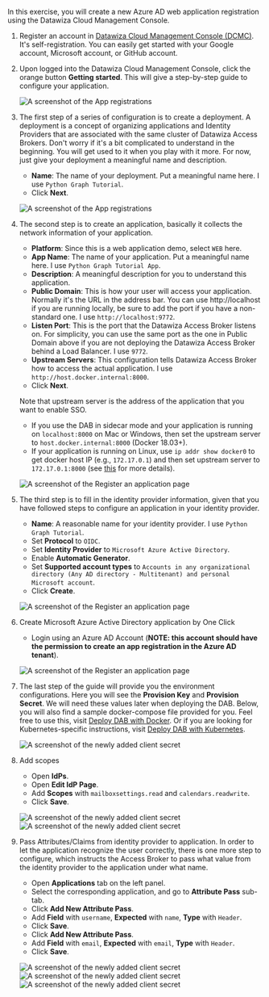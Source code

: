 <!-- markdownlint-disable MD002 MD041 -->

In this exercise, you will create a new Azure AD web application registration using the Datawiza Cloud Management Console.

1. Register an account in [Datawiza Cloud Management Console (DCMC)](http://console.datawiza.com/). It's self-registration. You can easily get started with your Google account, Microsoft account, or GitHub account.

1. Upon logged into the Datawiza Cloud Management Console, click the orange button **Getting started**. This will give a step-by-step guide to configure your application.

    ![A screenshot of the App registrations ](/tutorial/images/step1.png)

1. The first step of a series of configuration is to create a deployment. A deployment is a concept of organizing applications and Identity Providers that are associated with the same cluster of Datawiza Access Brokers. Don't worry if it's a bit complicated to understand in the beginning. You will get used to it when you play with it more. For now, just give your deployment a meaningful name and description.

    - **Name**: The name of your deployment. Put a meaningful name here. I use `Python Graph Tutorial`.
    - Click **Next**.

    ![A screenshot of the App registrations ](/tutorial/images/step2.png)

1. The second step is to create an application, basically it collects the network information of your application.

    - **Platform**: Since this is a web application demo, select `WEB` here.
    - **App Name**: The name of your application. Put a meaningful name here. I use `Python Graph Tutorial App`.
    - **Description**: A meaningful description for you to understand this application.
    - **Public Domain**: This is how your user will access your application. Normally it's the URL in the address bar. You can use http://localhost if you are running locally, be sure to add the port if you have a non-standard one. I use `http://localhost:9772`.
    - **Listen Port**: This is the port that the Datawiza Access Broker listens on. For simplicity, you can use the same port as the one in Public Domain above if you are not deploying the Datawiza Access Broker behind a Load Balancer. I use `9772`.
    - **Upstream Servers**: This configuration tells Datawiza Access Broker how to access the actual application. I use `http://host.docker.internal:8000`.
    - Click **Next**.

    Note that upstream server is the address of the application that you want to enable SSO.

    - If you use the DAB in sidecar mode and your application is running on `localhost:8000` on Mac or Windows, then set the upstream server to `host.docker.internal:8000` (Docker 18.03+).
    - If your application is running on Linux, use `ip addr show docker0` to get docker host IP (e.g., `172.17.0.1`) and then set upstream server to `172.17.0.1:8000` (see [this](https://stackoverflow.com/questions/24319662/from-inside-of-a-docker-container-how-do-i-connect-to-the-localhost-of-the-mach) for more details).

    ![A screenshot of the Register an application page](/tutorial/images/step3.png)

1. The third step is to fill in the identity provider information, given that you have followed steps to configure an application in your identity provider.

    - **Name**: A reasonable name for your identity provider. I use `Python Graph Tutorial`.
    - Set **Protocol** to `OIDC`.
    - Set **Identity Provider** to `Microsoft Azure Active Directory`.
    - Enable **Automatic Generator**.
    - Set **Supported account types** to `Accounts in any organizational directory (Any AD directory - Multitenant) and personal Microsoft account`.
    - Click **Create**.

    ![A screenshot of the Register an application page](/tutorial/images/step4.png)

1. Create Microsoft Azure Active Directory application by One Click

    - Login using an Azure AD Account (**NOTE: this account should have the permission to create an app registration in the Azure AD tenant**).

    ![A screenshot of the Register an application page](/tutorial/images/step5.png)

1. The last step of the guide will provide you the environment configurations. Here you will see the **Provision Key** and **Provision Secret**. We will need these values later when deploying the DAB. Below, you will also find a sample docker-compose file provided for you. Feel free to use this, visit [Deploy DAB with Docker](https://docs.datawiza.com/step-by-step/step3.html#important-step). Or if you are looking for Kubernetes-specific instructions, visit [Deploy DAB with Kubernetes](https://docs.datawiza.com/tutorial/web-app-AKS.html).

    ![A screenshot of the newly added client secret](/tutorial/images/step6.png)

1. Add scopes

    - Open **IdPs**.
    - Open **Edit IdP Page**.
    - Add **Scopes** with `mailboxsettings.read` and `calendars.readwrite`.
    - Click **Save**.

    ![A screenshot of the newly added client secret](/tutorial/images/step7.png)
    ![A screenshot of the newly added client secret](/tutorial/images/step8.png)


1. Pass Attributes/Claims from identity provider to application. In order to let the application recognize the user correctly, there is one more step to configure, which instructs the Access Broker to pass what value from the identity provider to the application under what name.

    - Open **Applications** tab on the left panel.
    - Select the corresponding application, and go to **Attribute Pass** sub-tab.
    - Click **Add New Attribute Pass**.
    - Add **Field** with `username`, **Expected** with `name`, **Type** with `Header`.
    - Click **Save**.
    - Click **Add New Attribute Pass**.
    - Add **Field** with `email`, **Expected** with `email`, **Type** with `Header`.
    - Click **Save**.

    ![A screenshot of the newly added client secret](/tutorial/images/step9.png)
    ![A screenshot of the newly added client secret](/tutorial/images/step10.png)
    ![A screenshot of the newly added client secret](/tutorial/images/step11.png)
